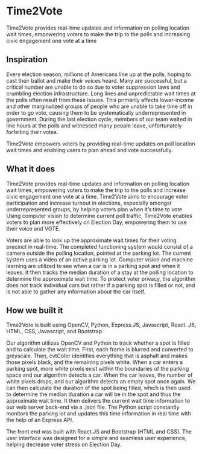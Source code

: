 # Time2Vote

Time2Vote provides real-time updates and information on polling location wait times, empowering voters to make the trip to the polls and increasing civic engagement one vote at a time

## Inspiration
Every election season, millions of Americans line up at the polls, hoping to cast their ballot and make their voices heard. Many are successful, but a critical number are unable to do so due to voter suppression laws and crumbling election infrastructure. Long lines and unpredictable wait times at the polls often result from these issues. This primarily affects lower-income and other marginalized groups of people who are unable to take time off in order to go vote, causing them to be systematically underrepresented in government. During the last election cycle, members of our team waited in line hours at the polls and witnessed many people leave, unfortunately forfeiting their votes.

Time2Vote empowers voters by providing real-time updates on poll location wait times and enabling users to plan ahead and vote successfully.

## What it does
Time2Vote provides real-time updates and information on polling location wait times, empowering voters to make the trip to the polls and increase civic engagement one vote at a time. Time2Vote aims to encourage voter participation and increase turnout in elections, especially amongst underrepresented groups, by helping voters plan when it’s time to vote. Using computer vision to determine current poll traffic, Time2Vote enables voters to plan more effectively on Election Day, empowering them to use their voice and VOTE.

Voters are able to look up the approximate wait times for their voting precinct in real-time. The completed functioning system would consist of a camera outside the polling location, pointed at the parking lot. The current system uses a video of an active parking lot. Computer vision and machine learning are utilized to see when a car is in a parking spot and when it leaves. It then tracks the median duration of a stay at the polling location to determine the approximate wait time. To protect voter privacy, the algorithm does not track individual cars but rather if a parking spot is filled or not, and is not able to gather any information about the car itself.

## How we built it
Time2Vote is built using OpenCV, Python, Express.JS, Javascript, React. JS, HTML, CSS, Javascript, and Bootstrap.

Our algorithm utilizes OpenCV and Python to track whether a spot is filled and to calculate the wait time. First, each frame is blurred and converted to greyscale. Then, cvtColor identifies everything that is asphalt and makes those pixels black, and the remaining pixels white. When a car enters a parking spot, more white pixels exist within the boundaries of the parking space and our algorithm detects a car. When the car leaves, the number of white pixels drops, and our algorithm detects an empty spot once again. We can then calculate the duration of the spot being filled, which is then used to determine the median duration a car will be in the spot and thus the approximate wait time. It then delivers the current wait time information to our web server back-end via a .json file. The Python script constantly monitors the parking lot and updates this time information in real time with the help of an Express API.

The front end was built with React.JS and Bootstrap (HTML and CSS). The user interface was designed for a simple and seamless user experience, helping decrease voter stress on Election Day.
